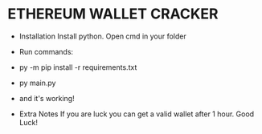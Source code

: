 #  ETHEREUM WALLET CRACKER

+ Installation
Install python.
Open cmd in your folder
+ Run commands:
+ py -m pip install -r requirements.txt
+ py main.py
+ and it's working!

+ Extra Notes
If you are luck you can get a valid wallet after 1 hour. Good Luck!

